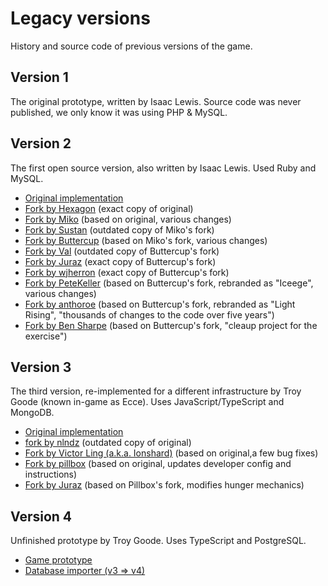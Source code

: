 # Legacy versions

History and source code of previous versions of the game.

## Version 1

The original prototype, written by Isaac Lewis.
Source code was never published, we only know it was using PHP & MySQL.

## Version 2

The first open source version, also written by Isaac Lewis. Used Ruby and MySQL.

- [Original implementation](v2-original)
- [Fork by Hexagon](v2-fork-hexagoncode) (exact copy of original)
- [Fork by Miko](v2-fork-Mikoko) (based on original, various changes)
- [Fork by Sustan](v2-fork-Sustan) (outdated copy of Miko's fork)
- [Fork by Buttercup](v2-fork-Buttercup2k)
  (based on Miko's fork, various changes)
- [Fork by Val](v2-fork-valitas) (outdated copy of Buttercup's fork)
- [Fork by Juraz](v2-fork-JohnJuraz) (exact copy of Buttercup's fork)
- [Fork by wjherron](v2-fork-wjherron) (exact copy of Buttercup's fork)
- [Fork by PeteKeller](v2-fork-PeteKeller)
  (based on Buttercup's fork, rebranded as "Iceege", various changes)
- [Fork by anthoroe](v2-fork-anthoroe)
  (based on Buttercup's fork, rebranded as "Light Rising",
  "thousands of changes to the code over five years")
- [Fork by Ben Sharpe](v2-fork-bsharpe)
  (based on Buttercup's fork, "cleaup project for the exercise")

## Version 3

The third version, re-implemented for a different infrastructure by Troy Goode
(known in-game as Ecce). Uses JavaScript/TypeScript and MongoDB.

- [Original implementation](v3-original)
- [fork by nlndz](v3-fork-nlndz) (outdated copy of original)
- [Fork by Victor Ling (a.k.a. Ionshard)](v3-fork-Ionshard)
  (based on original,a few bug fixes)
- [Fork by pillbox](v3-fork-tmpillbox)
  (based on original, updates developer config and instructions)
- [Fork by Juraz](v3-fork-JohnJuraz)
  (based on Pillbox's fork, modifies hunger mechanics)

## Version 4

Unfinished prototype by Troy Goode. Uses TypeScript and PostgreSQL.

- [Game prototype](v4-original)
- [Database importer (v3 => v4)](v4-import)
